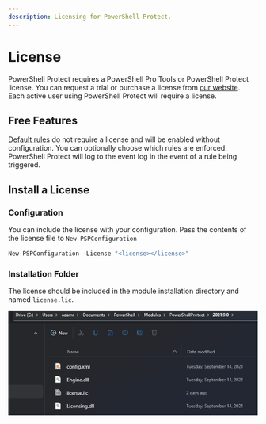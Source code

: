 ```yaml
---
description: Licensing for PowerShell Protect.
---
```


# License

PowerShell Protect requires a PowerShell Pro Tools or PowerShell Protect license. You can request a trial or purchase a license from [our website](https://www.ironmansoftware.com). Each active user using PowerShell Protect will require a license.&#x20;

## Free Features

[Default rules](rules.md#default-rules) do not require a license and will be enabled without configuration. You can optionally choose which rules are enforced. PowerShell Protect will log to the event log in the event of a rule being triggered.&#x20;

## Install a License

### Configuration&#x20;

You can include the license with your configuration. Pass the contents of the license file to `New-PSPConfiguration`

```powershell
New-PSPConfiguration -License "<license></license>"
```

### Installation Folder

The license should be included in the module installation directory and named `license.lic`.&#x20;

![](<../../.gitbook/assets/image (82) (1) (1) (1).png>)

